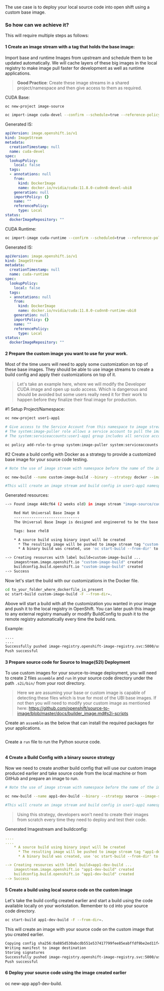 The use case is to deploy your local source code into open shift using a custom base image.
### So how can we achieve it?
This will require multiple steps as follows:

#### 1 Create an image stream with a tag that holds the base image:

Import base and runtime Images from upstream and schedule them to be updated automatically. We will cache layers of these big images in the local registry to make image pull faster for development as well as runtime applications.

> **Good Practice**: Create these image streams in a shared project/namespace and then give access to them as required.

CUDA Base:
```bash
oc new-project image-source

oc import-image cuda-devel --confirm --schedule=true --reference-policy local --from docker.io/nvidia/cuda:11.8.0-cudnn8-devel-ubi8
```

Generated IS:
```yaml
apiVersion: image.openshift.io/v1
kind: ImageStream
metadata:
  creationTimestamp: null
  name: cuda-devel
spec:
  lookupPolicy:
    local: false
  tags:
  - annotations: null
    from:
      kind: DockerImage
      name: docker.io/nvidia/cuda:11.8.0-cudnn8-devel-ubi8
    generation: null
    importPolicy: {}
    name: ""
    referencePolicy:
      type: Local
status:
  dockerImageRepository: ""
```

CUDA Runtime:
```bash
oc import-image cuda-runtime --confirm --scheduled=true --reference-policy local --from docker.io/nvidia/cuda:11.8.0-cudnn8-runtime-ubi8 -o yaml
```

Generated IS:
```yaml
apiVersion: image.openshift.io/v1
kind: ImageStream
metadata:
  creationTimestamp: null
  name: cuda-runtime
spec:
  lookupPolicy:
    local: false
  tags:
  - annotations: null
    from:
      kind: DockerImage
      name: docker.io/nvidia/cuda:11.8.0-cudnn8-runtime-ubi8
    generation: null
    importPolicy: {}
    name: ""
    referencePolicy:
      type: Local
status:
  dockerImageRepository: ""
```

#### 2 Prepare the custom image you want to use for your work.

Most of the time users will need to apply some customization on top of these base images. They should be able to use image streams to create a build config and apply their customizations on top of it.

> Let's take an example here, where we will modify the Developer CUDA image and open up sudo access. Which is dangerous and should be avoided but some users really need it for their work to happen before they finalize their final image for production.

#1 Setup Project/Namespace:
```bash
oc new-project user1-app1

# Give access to the Service Account from this namespace to image streams in another # project/namespace
# The system:image-puller role allows a service account to pull the image layers that the image stream cached in the internal registry.
# The system:serviceaccounts:user1-app1 group includes all service accounts from the user1-app1 project.

oc policy add-role-to-group system:image-puller system:serviceaccounts:user1-app1
```

#2 Create a build config with Docker as a strategy to provide a customized base image for your source code testing.

```bash
# Note the use of image stream with namespace before the name of the image stream

oc new-build --name custom-image-build --binary --strategy docker --image-stream image-source/cuda-devel:latest

#This will create an image stream and build config in user1-app1 namespace with a binary source of Dockerfile. 
```

Generated resources:
```bash
--> Found image 448cf64 (2 weeks old) in image stream "image-source/cuda-devel" under tag "latest" for "image-source/cuda-devel:latest"

    Red Hat Universal Base Image 8
    ------------------------------
    The Universal Base Image is designed and engineered to be the base layer for all of your containerized applications, middleware and utilities. This base image is freely redistributable, but Red Hat only supports Red Hat technologies through subscriptions for Red Hat products. This image is maintained by Red Hat and updated regularly.

    Tags: base rhel8

    * A source build using binary input will be created
      * The resulting image will be pushed to image stream tag "custom-image-build:latest"
      * A binary build was created, use 'oc start-build --from-dir' to trigger a new build

--> Creating resources with label build=custom-image-build ...
    imagestream.image.openshift.io "custom-image-build" created
    buildconfig.build.openshift.io "custom-image-build" created
--> Success
```

Now let's start the build with our customizations in the Docker file.

```bash
cd to_your_folder_where_dockerfile_is_present
oc start-build custom-image-build -F --from-dir=.
```

Above will start a build with all the customization you wanted in your image and push it to the local registry in OpenShift. You can later push this image to any external registry manually or modify BuildConfig to push it to the remote registry automatically every time the build runs.

Example:
```bash
....
....
Successfully pushed image-registry.openshift-image-registry.svc:5000/user1-app1/custom-image-build@sha256:072f4e8199e060a567687931c87d9554ebc30a08c130baa1752d4ae6af6133ff
Push successful
```

#### 3 Prepare source code for Source to Image(S2I) Deployment

To use custom images for your source-to-image deployment, you will need to create 2 files `assemble` and `run` in your source code directory under the path `.s2i/bin/` from your root directory.

> Here we are assuming your base or custom image is capable of detecting these files which is true for most of the UBI base images. If not then you will need to modify your custom image as mentioned here: https://github.com/openshift/source-to-image/blob/master/docs/builder_image.md#s2i-scripts

Create an `assemble` as the below that can install the required packages for your applications.
```bash

```
Create a `run` file to run the Python source code.
```bash

```

#### 4 Create a Build Config with a binary source strategy

Now we need to create another build config that will use our custom image produced earlier and take source code from the local machine or from GitHub and prepare an image to run.

```bash
# Note the use of image stream with namespace before the name of the image stream

oc new-build --name app1-dev-build --binary --strategy source --image-stream custom-image-build:latest

#This will create an image stream and build config in user1-app1 namespace with a binary source which we will need to provide every time we kick off a build and push the resulting image to the local image stream tag. 
```

> Using this strategy, developers won't need to create their images from scratch every time they need to deploy and test their code.

Generated Imagestream and buildconfig:
```yaml
....
....
    * A source build using binary input will be created
      * The resulting image will be pushed to image stream tag "app1-dev-build:latest"
      * A binary build was created, use 'oc start-build --from-dir' to trigger a new build

--> Creating resources with label build=app1-dev-build ...
    imagestream.image.openshift.io "app1-dev-build" created
    buildconfig.build.openshift.io "app1-dev-build" created
--> Success
```

#### 5 Create a build using local source code on the custom image

Let's take the build config created earlier and start a build using the code available locally on your workstation. Remember to cd into your source code directory.

```bash
oc start-build app1-dev-build -F --from-dir=.
```

This will create an image with your source code on the custom image that you created earlier.

```bash
Copying config sha256:0a885d530abcdb551e537417799fee85eabffdf9be2ed11f44396ff7e2a3bd2c
Writing manifest to image destination
Storing signatures
Successfully pushed image-registry.openshift-image-registry.svc:5000/user1-app1/app1-dev-build@sha256:5b92ed693d1d7065e021cbe13431c5691f61fbc2ffed210ca78ce01c64ec70ed
Push successful
```

#### 6 Deploy your source code using the image created earlier

oc new-app app1-dev-build.
